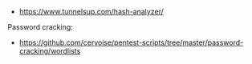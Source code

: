 - https://www.tunnelsup.com/hash-analyzer/

Password cracking:
- https://github.com/cervoise/pentest-scripts/tree/master/password-cracking/wordlists